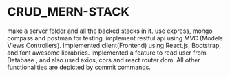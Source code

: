# CRUD_MERN-STACK
make a server folder and all the backed stacks in it. use express, mongo compass and postman for testing.
implement restful api using MVC (Models Views Controllers).
Implemented client(Frontend) using React.js, Bootstrap, and font awesome librabries.
Implemented a feature to read user from Database , and also used axios, cors and react router dom.
All other functionalities are depicted by commit commands.
